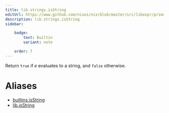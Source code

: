 ```yaml
---
title: lib.strings.isString
editUrl: https://www.github.com/nixos/nix/blob/master/src/libexpr/primops.cc
description: lib.strings.isString
sidebar:

    badge:
        text: Builtin
        variant: note

    order: 7
---
```


Return `true` if *e* evaluates to a string, and `false` otherwise.


# Aliases

- [builtins.isString](./reference/builtins/builtins-isString)
- [lib.isString](./reference/lib/lib-isString)


